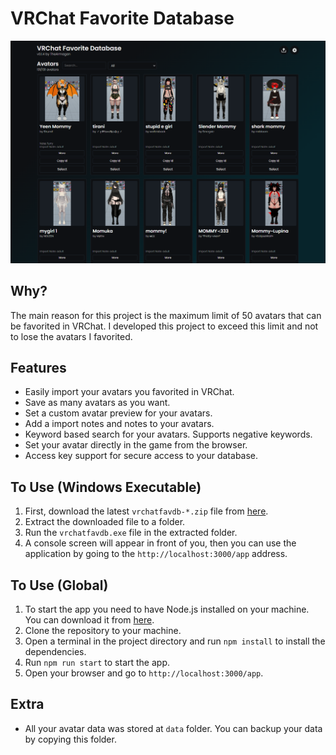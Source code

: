 # VRChat Favorite Database
 
![Preview Image](https://raw.githubusercontent.com/TheArmagan/vrchatfavdb/main/assets/preview.png)

## Why?
The main reason for this project is the maximum limit of 50 avatars that can be favorited in VRChat.
I developed this project to exceed this limit and not to lose the avatars I favorited.


## Features
- Easily import your avatars you favorited in VRChat.
- Save as many avatars as you want.
- Set a custom avatar preview for your avatars.
- Add a import notes and notes to your avatars.
- Keyword based search for your avatars. Supports negative keywords.
- Set your avatar directly in the game from the browser.
- Access key support for secure access to your database.

## To Use (Windows Executable)
1. First, download the latest `vrchatfavdb-*.zip` file from [here](https://github.com/TheArmagan/vrchatfavdb/releases/).
2. Extract the downloaded file to a folder.
3. Run the `vrchatfavdb.exe` file in the extracted folder.
4. A console screen will appear in front of you, then you can use the application by going to the `http://localhost:3000/app` address.

## To Use (Global)
1. To start the app you need to have Node.js installed on your machine. You can download it from [here](https://nodejs.org/en/).
2. Clone the repository to your machine.
3. Open a terminal in the project directory and run `npm install` to install the dependencies.
4. Run `npm run start` to start the app.
5. Open your browser and go to `http://localhost:3000/app`.

## Extra
- All your avatar data was stored at `data` folder. You can backup your data by copying this folder.
